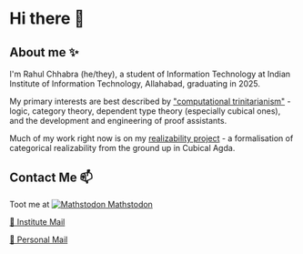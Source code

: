 # Hi there 👋

<!--
**rahulc29/rahulc29** is a ✨ _special_ ✨ repository because its `README.md` (this file) appears on your GitHub profile.

Here are some ideas to get you started:

- 🔭 I’m currently working on ...
- 🌱 I’m currently learning ...
- 👯 I’m looking to collaborate on ...
- 🤔 I’m looking for help with ...
- 💬 Ask me about ...
- 📫 How to reach me: ...
- 😄 Pronouns: ...
- ⚡ Fun fact: ...
-->
## About me ✨
I'm Rahul Chhabra (he/they), a student of Information Technology at Indian Institute of Information Technology, Allahabad, graduating in 2025.

My primary interests are best described by ["computational trinitarianism"](https://existentialtype.wordpress.com/2011/03/27/the-holy-trinity/) - logic, category theory, dependent type theory (especially cubical ones), and the development and engineering of proof assistants.

Much of my work right now is on my [realizability project](https://github.com/rahulc29/realizability) - a formalisation of categorical realizability from the ground up in Cubical Agda. 

## Contact Me 📫

Toot me at [![Mathstodon](https://avatars.githubusercontent.com/u/24979032?s=48&v=4) Mathstodon](https://mathstodon.xyz/@rahulc29)

[📧 Institute Mail](iit2021096@iiita.ac.in)

[📧 Personal Mail](rahul29112002@gmail.com)

